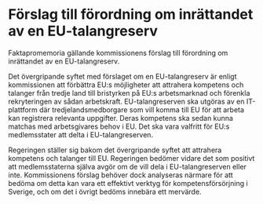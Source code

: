 # Förslag till förordning om inrättandet av en EU-talangreserv

Faktapromemoria gällande kommissionens förslag till förordning om inrättandet av en EU\-talangreserv.

Det övergripande syftet med förslaget om en EU\-talangreserv är enligt kommissionen att förbättra EU:s möjligheter att attrahera kompetens och talanger från tredje land till bristyrken på EU:s arbetsmarknad och förenkla rekryteringen av sådan arbetskraft. EU\-talangreserven ska utgöras av en IT\-plattform där tredjelandsmedborgare som vill komma till EU för att arbeta kan registrera relevanta uppgifter. Deras kompetens ska sedan kunna matchas med arbetsgivares behov i EU. Det ska vara valfritt för EU:s medlemsstater att delta i EU\-talangreserven.

Regeringen ställer sig bakom det övergripande syftet att attrahera kompetens och talanger till EU. Regeringen bedömer vidare det som positivt att medlemsstaterna själva avgör om de vill dela i EU\-talangreserven eller inte. Kommissionens förslag behöver dock analyseras närmare för att bedöma om detta kan vara ett effektivt verktyg för kompetensförsörjning i Sverige, och om det i övrigt bedöms innebära ett mervärde.
